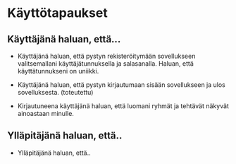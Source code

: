 # Käyttötapaukset

## Käyttäjänä haluan, että...

- Käyttäjänä haluan, että pystyn rekisteröitymään sovellukseen valitsemallani käyttäjätunnuksella ja salasanalla. Haluan, että käyttätunnukseni on uniikki.

- Käyttäjänä haluan, että pystyn kirjautumaan sisään sovellukseen ja ulos sovelluksesta. (toteutettu)

- Kirjautuneena käyttäjänä haluan, että luomani ryhmät ja tehtävät näkyvät ainoastaan minulle.


## Ylläpitäjänä haluan, että..

- Ylläpitäjänä haluan, että..
